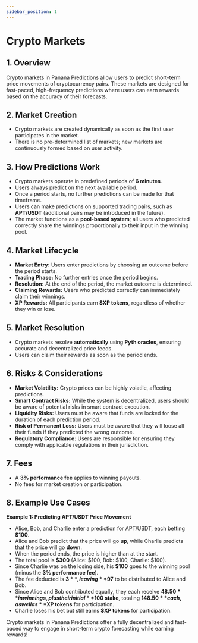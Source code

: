 ```yaml
---
sidebar_position: 1
---
```

# Crypto Markets

## 1. Overview
Crypto markets in Panana Predictions allow users to predict short-term price movements of cryptocurrency pairs. These markets are designed for fast-paced, high-frequency predictions where users can earn rewards based on the accuracy of their forecasts.

## 2. Market Creation
- Crypto markets are created dynamically as soon as the first user participates in the market.
- There is no pre-determined list of markets; new markets are continuously formed based on user activity.

## 3. How Predictions Work
- Crypto markets operate in predefined periods of **6 minutes**.
- Users always predict on the next available period.
- Once a period starts, no further predictions can be made for that timeframe.
- Users can make predictions on supported trading pairs, such as **APT/USDT** (additional pairs may be introduced in the future).
- The market functions as a **pool-based system**; all users who predicted correctly share the winnings proportionally to their input in the winning pool.

## 4. Market Lifecycle
- **Market Entry:** Users enter predictions by choosing an outcome before the period starts.
- **Trading Phase:** No further entries once the period begins.
- **Resolution:** At the end of the period, the market outcome is determined.
- **Claiming Rewards:** Users who predicted correctly can immediately claim their winnings.
- **XP Rewards:** All participants earn **$XP tokens**, regardless of whether they win or lose.

## 5. Market Resolution
- Crypto markets resolve **automatically** using **Pyth oracles**, ensuring accurate and decentralized price feeds.
- Users can claim their rewards as soon as the period ends.

## 6. Risks & Considerations
- **Market Volatility:** Crypto prices can be highly volatile, affecting predictions.
- **Smart Contract Risks:** While the system is decentralized, users should be aware of potential risks in smart contract execution.
- **Liquidity Risks:** Users must be aware that funds are locked for the duration of each prediction period.
- **Risk of Permanent Loss:** Users must be aware that they will loose all their funds if they predicted the wrong outcome.
- **Regulatory Compliance:** Users are responsible for ensuring they comply with applicable regulations in their jurisdiction.

## 7. Fees
- A **3% performance fee** applies to winning payouts.
- No fees for market creation or participation.

## 8. Example Use Cases
**Example 1: Predicting APT/USDT Price Movement**
- Alice, Bob, and Charlie enter a prediction for APT/USDT, each betting **$100**.  
- Alice and Bob predict that the price will go **up**, while Charlie predicts that the price will go **down**.  
- When the period ends, the price is higher than at the start.  
- The total pool is **$300** (Alice: $100, Bob: $100, Charlie: $100).  
- Since Charlie was on the losing side, his **$100** goes to the winning pool (minus the **3% performance fee**).  
- The fee deducted is **$3**, leaving **$97** to be distributed to Alice and Bob.  
- Since Alice and Bob contributed equally, they each receive **$48.50** in winnings, plus their initial **$100 stake**, totaling **$148.50** each, as well as **$XP tokens** for participation. 
- Charlie loses his bet but still earns **$XP tokens** for participation.  

Crypto markets in Panana Predictions offer a fully decentralized and fast-paced way to engage in short-term crypto forecasting while earning rewards!

